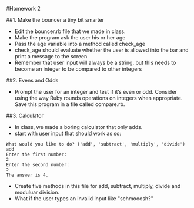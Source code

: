 #Homework 2

##1. Make the bouncer a tiny bit smarter

* Edit the bouncer.rb file that we made in class.
* Make the program ask the user his or her age
* Pass the age variable into a method called check_age
* check_age should evaluate whether the user is allowed into the bar and print a message to the screen
* Remember that user input will always be a string, but this needs to become an integer to be compared to other integers

##2. Evens and Odds
* Prompt the user for an integer and test if it’s even or odd. Consider using the way Ruby rounds operations on integers when appropriate. Save this program in a file called compare.rb.


##3. Calculator
* In class, we made a boring calculator that only adds. 
* start with user input that should work as so: 
````
What would you like to do? ('add', 'subtract', 'multiply', 'divide')
add
Enter the first number:
2
Enter the second number:
2
The answer is 4.
````
* Create five methods in this file for add, subtract, multiply, divide and
  moduluar division.
* What if the user types an invalid input like "schmooosh?"

